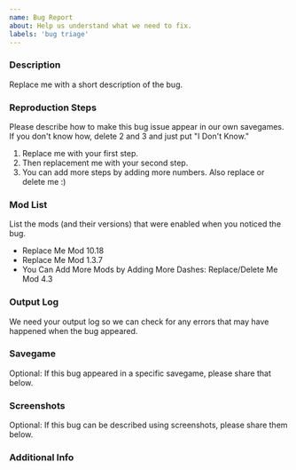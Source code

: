 ```yaml
---
name: Bug Report
about: Help us understand what we need to fix.
labels: 'bug triage'
---
```


<!-- Want to see an example bug report before you submit one? See: https://bit.ly/tmpe-etbr -->

### Description
Replace me with a short description of the bug.


### Reproduction Steps
Please describe how to make this bug issue appear in our own savegames. If you don't know how, delete 2 and 3 and just put "I Don't Know."
1. Replace me with your first step.
2. Then replacement me with your second step.
3. You can add more steps by adding more numbers. Also replace or delete me :)


### Mod List
List the mods (and their versions) that were enabled when you noticed the bug.
- Replace Me Mod 10.18
- Replace Me Mod 1.3.7
- You Can Add More Mods by Adding More Dashes: Replace/Delete Me Mod 4.3


### Output Log
We need your output log so we can check for any errors that may have happened when the bug appeared.
<!-- Don't know how to share your log file? See: https://bit.ly/2I3YVFL -->


### Savegame
Optional: If this bug appeared in a specific savegame, please share that below.
<!-- Don't know how to share savegames? See: https://bit.ly/2FXog0z -->


### Screenshots
Optional: If this bug can be described using screenshots, please share them below.
<!-- Don't know how to share screenshots? See: https://bit.ly/2Kc8owO -->


### Additional Info
